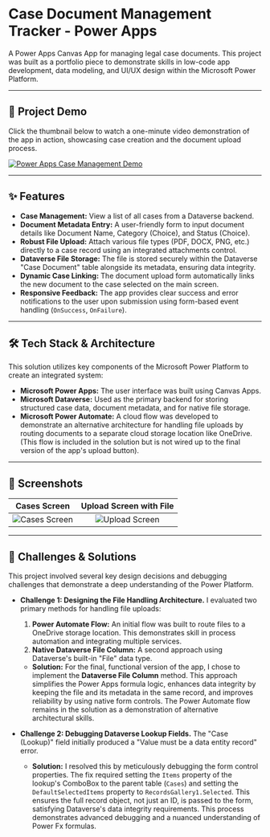 # Case Document Management Tracker - Power Apps

A Power Apps Canvas App for managing legal case documents. This project was built as a portfolio piece to demonstrate skills in low-code app development, data modeling, and UI/UX design within the Microsoft Power Platform.

---

## 🚀 Project Demo

Click the thumbnail below to watch a one-minute video demonstration of the app in action, showcasing case creation and the document upload process.

[![Power Apps Case Management Demo](video-thumbnail.png)](https://vimeo.com/1091309000?share=copy)

---

## ✨ Features

* **Case Management:** View a list of all cases from a Dataverse backend.
* **Document Metadata Entry:** A user-friendly form to input document details like Document Name, Category (Choice), and Status (Choice).
* **Robust File Upload:** Attach various file types (PDF, DOCX, PNG, etc.) directly to a case record using an integrated attachments control.
* **Dataverse File Storage:** The file is stored securely within the Dataverse "Case Document" table alongside its metadata, ensuring data integrity.
* **Dynamic Case Linking:** The document upload form automatically links the new document to the case selected on the main screen.
* **Responsive Feedback:** The app provides clear success and error notifications to the user upon submission using form-based event handling (`OnSuccess`, `OnFailure`).

---

## 🛠️ Tech Stack & Architecture

This solution utilizes key components of the Microsoft Power Platform to create an integrated system:

* **Microsoft Power Apps:** The user interface was built using Canvas Apps.
* **Microsoft Dataverse:** Used as the primary backend for storing structured case data, document metadata, and for native file storage.
* **Microsoft Power Automate:** A cloud flow was developed to demonstrate an alternative architecture for handling file uploads by routing documents to a separate cloud storage location like OneDrive. (This flow is included in the solution but is not wired up to the final version of the app's upload button).

---

## 📸 Screenshots

| Cases Screen | Upload Screen with File |
| :---: | :---: |
| ![Cases Screen](screenshots/Cases_Screen.png) | ![Upload Screen](screenshots/Upload_Screen.png) |

---

## 🧠 Challenges & Solutions

This project involved several key design decisions and debugging challenges that demonstrate a deep understanding of the Power Platform.

* **Challenge 1: Designing the File Handling Architecture.** I evaluated two primary methods for handling file uploads:
    1.  **Power Automate Flow:** An initial flow was built to route files to a OneDrive storage location. This demonstrates skill in process automation and integrating multiple services.
    2.  **Native Dataverse File Column:** A second approach using Dataverse's built-in "File" data type.
    * **Solution:** For the final, functional version of the app, I chose to implement the **Dataverse File Column** method. This approach simplifies the Power Apps formula logic, enhances data integrity by keeping the file and its metadata in the same record, and improves reliability by using native form controls. The Power Automate flow remains in the solution as a demonstration of alternative architectural skills.

* **Challenge 2: Debugging Dataverse Lookup Fields.** The "Case (Lookup)" field initially produced a "Value must be a data entity record" error.
    * **Solution:** I resolved this by meticulously debugging the form control properties. The fix required setting the `Items` property of the lookup's ComboBox to the parent table (`Cases`) and setting the `DefaultSelectedItems` property to `RecordsGallery1.Selected`. This ensures the full record object, not just an ID, is passed to the form, satisfying Dataverse's data integrity requirements. This process demonstrates advanced debugging and a nuanced understanding of Power Fx formulas.
